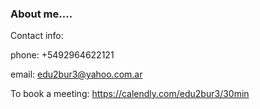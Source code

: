 ### About me....


Contact info:

phone: +5492964622121

email: edu2bur3@yahoo.com.ar

To book a meeting: https://calendly.com/edu2bur3/30min

<!--
**EBjithub/EBjithub** is a ✨ _special_ ✨ repository because its `README.md` (this file) appears on your GitHub profile.

Here are some ideas to get you started:

- 🔭 I’m currently working on ...
- 🌱 I’m currently learning ...
- 👯 I’m looking to collaborate on ...
- 🤔 I’m looking for help with ...
- 💬 Ask me about ...
- 📫 How to reach me: ...
- 😄 Pronouns: ...
- ⚡ Fun fact: ...
-->
